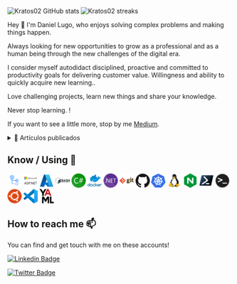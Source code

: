 ![Kratos02 GitHub stats](https://github-readme-stats.vercel.app/api?username=kratos02&show_icons=true&theme=dark)
![Kratos02 streaks](https://github-readme-streak-stats.herokuapp.com/?user=kratos02&)

Hey 👋 I'm Daniel Lugo, who enjoys solving complex problems and making things happen.

Always looking for new opportunities to grow as a professional and as a human being through the new challenges of the digital era.

I consider myself autodidact disciplined, proactive and committed to productivity goals for delivering customer value. Willingness and ability to quickly acquire new learning..

Love challenging projects, learn new things and share your knowledge.

Never stop learning. !

If you want to see a little more, stop by me [Medium](https://lugosky.medium.com/).

<details>
	<summary> 📰 Artículos publicados</summary>
<br>
	<ul>
		<li><a href="https://lugosky.medium.com/creando-nuestro-primer-aws-ami-con-hashicorp-packer-4209c48e8aec/" target="_blank">📄 Creando nuestro primer AWS AMI con Hashicorp Packer</a></li>
		<li><a href="https://lugosky.medium.com/crear-usuarios-en-azure-active-directory-conterraform-aa98673b8855/" target="_blank">📄Crear usuarios en Azure Active Directory conTerraform</a></li>
		<li><a href="https://lugosky.medium.com/como-configurar-terraform-en-macos-y-windows-para-implementaciones-de-azure-8b7b038b9318/" target="_blank">📄 Como Configurar Terraform en macOS y Windows para implementaciones de Azure</a></li>
		<li><a href="https://lugosky.medium.com/implementar-una-m%C3%A1quina-virtual-en-azure-mediante-terraform-8c914521f436/" target="_blank">📄 Implementar una máquina virtual en Azure mediante Terraform</a></li>
		<li><a href="https://lugosky.medium.com/certificaci%C3%B3n-microsoft-azure-fundamentals-az-900-mi-experiencia-92f535064960/" target="_blank">📄Certificación Microsoft Azure Fundamentals AZ-900: Mi Experiencia.</a></li>
		<li><a href="https://lugosky.medium.com/dhcp-starvation-con-yersinia-dejando-fuera-del-juego-al-server-9e8cd389fab0/" target="_blank">📄 DHCP Starvation con Yersinia: Dejando fuera del juego al Server</a></li>
</details>

## Know / Using 🧠

<img src="https://github.com/github/explore/blob/main/topics/actions/actions.png?raw=true" height="32" /> <img src="https://github.com/github/explore/blob/main/topics/aspnet/aspnet.png?raw=true" height="32" /> <img src="https://github.com/github/explore/blob/main/topics/azure/azure.png?raw=true" height="32" /> <img src="https://github.com/github/explore/blob/main/topics/bash/bash.png?raw=true" height="32" /> <img src="https://github.com/github/explore/blob/main/topics/csharp/csharp.png?raw=true" height="32" /> <img src="https://github.com/github/explore/blob/main/topics/docker/docker.png?raw=true" height="32" /> <img src="https://github.com/github/explore/blob/main/topics/dotnet/dotnet.png?raw=true" height="32" /> <img src="https://github.com/github/explore/blob/main/topics/git/git.png?raw=true" height="32" /> <img src="https://github.com/github/explore/blob/main/topics/github/github.png?raw=true" height="32" /> <img src="https://github.com/github/explore/blob/main/topics/kubernetes/kubernetes.png?raw=true" height="32" /> <img src="https://github.com/github/explore/blob/main/topics/linux/linux.png?raw=true" height="32" /> <img src="https://github.com/github/explore/blob/main/topics/nginx/nginx.png?raw=true" height="32" /> <img src="https://github.com/github/explore/blob/main/topics/powershell/powershell.png?raw=true" height="32" /> <img src="https://github.com/github/explore/blob/main/topics/terminal/terminal.png?raw=true" height="32" />  <img src="https://github.com/github/explore/blob/main/topics/ubuntu/ubuntu.png?raw=true" height="32" /> <img src="https://github.com/github/explore/blob/main/topics/visual-studio-code/visual-studio-code.png?raw=true" height="32" />  <img src="https://github.com/github/explore/blob/main/topics/yaml/yaml.png?raw=true" height="32" />

<!--START_SECTION:activity-->

## How to reach me 📫

You can find and get touch with me on these accounts!

[![Linkedin Badge](https://img.shields.io/badge/Lugosky-follow%20on%20linkedin-blue?style=for-the-badge&logo=linkedin)](https://www.linkedin.com/in/lugosky/)

[![Twitter Badge](https://img.shields.io/badge/Lugosky-follow%20on%20twitter-blue?style=for-the-badge&logo=twitter)](https://twitter.com/Lugosky)

	






<!--
**kratos02/lugosky** is a ✨ _special_ ✨ repository because its `README.md` (this file) appears on your GitHub profile.

